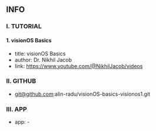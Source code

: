 ## INFO

### I. TUTORIAL

#### 1. visionOS Basics

- title: visionOS Basics
- author: Dr. Nikhil Jacob
- link: https://www.youtube.com/@NikhilJacob/videos

### II. GITHUB

- git@github.com:alin-radu/visionOS-basics-visionos1.git

### III. APP

- app: -

